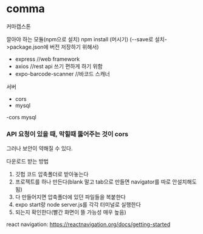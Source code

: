 # comma
커마캡스톤


깔아야 하는 모듈(npm으로 설치)
npm install (머시기)
(--save로 설치->package.json에 버전 저장하기 위해서)
- express //web framework
- axios //rest api 쓰기 편하게 하기 위함
- expo-barcode-scanner //바코드 스캐너

서버
- cors
- mysql

-cors mysql 
### API 요청이 있을 때, 막힐때 뚫어주는 것이 cors
그러나 보안이 약해질 수 있다.

다운로드 받는 방법
1. 깃헙 코드 압축폴더로 받아놓는다
2. 프로젝트를 하나 만든다(blank 말고 tab으로 만들면 navigator를 따로 안설치해도됨)
3. 다 만들어지면 압축폴더에 있던 파일들을 복붙한다
4. expo start랑 node server.js를 각각 터미널로 실행한다
5. 되는지 확인한다(빨간 화면이 뜰 가능성 매우 높음)

react navigation: https://reactnavigation.org/docs/getting-started
